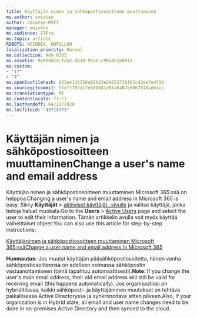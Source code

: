 ```yaml
---
title: Käyttäjän nimen ja sähköpostiosoitteen muuttaminen
ms.author: cmcatee
author: cmcatee-MSFT
manager: mnirkhe
ms.audience: ITPro
ms.topic: article
ROBOTS: NOINDEX, NOFOLLOW
localization_priority: Normal
ms.collection: Adm_O365
ms.assetid: 9e00841d-fda2-4610-95a6-c99a4b1e891a
ms.custom:
- "17"
- "4"
ms.openlocfilehash: 833e4142356a02b23e2465273bf63c42ee7e4f5b
ms.sourcegitcommit: 55eff703a17e500681d8fa6a87eb067019ade3cc
ms.translationtype: MT
ms.contentlocale: fi-FI
ms.lasthandoff: 04/22/2020
ms.locfileid: "43715773"
---
```

# <a name="change-a-users-name-and-email-address"></a><span data-ttu-id="fa761-102">Käyttäjän nimen ja sähköpostiosoitteen muuttaminen</span><span class="sxs-lookup"><span data-stu-id="fa761-102">Change a user's name and email address</span></span>

<span data-ttu-id="fa761-103">Käyttäjän nimen ja sähköpostiosoitteen muuttaminen Microsoft 365:ssä on helppoa.</span><span class="sxs-lookup"><span data-stu-id="fa761-103">Changing a user's name and email address in Microsoft 365 is easy.</span></span> <span data-ttu-id="fa761-104">Siirry **Käyttäjät** \> [aktiiviset käyttäjät -sivulle](https://go.microsoft.com/fwlink/p/?linkid=834822) ja valitse käyttäjä, jonka tietoja haluat muokata.</span><span class="sxs-lookup"><span data-stu-id="fa761-104">Go to the **Users** \> [Active Users](https://go.microsoft.com/fwlink/p/?linkid=834822) page and select the user to edit their information.</span></span> <span data-ttu-id="fa761-105">Tämän artikkelin avulla voit myös käyttää vaiheittaiset ohjeet:</span><span class="sxs-lookup"><span data-stu-id="fa761-105">You can also use this article for step-by-step instructions:</span></span>
  
[<span data-ttu-id="fa761-106">Käyttäjänimen ja sähköpostiosoitteen muuttaminen Microsoft 365:ssä</span><span class="sxs-lookup"><span data-stu-id="fa761-106">Change a user name and email address in Microsoft 365</span></span>](https://docs.microsoft.com/office365/admin/add-users/change-a-user-name-and-email-address)
  
 <span data-ttu-id="fa761-107">**Huomautus:** Jos muutat käyttäjän pääsähköpostiosoitetta, hänen vanha sähköpostiosoitteensa on edelleen voimassa sähköpostin vastaanottamiseen (tämä tapahtuu automaattisesti).</span><span class="sxs-lookup"><span data-stu-id="fa761-107">**Note**: If you change the user's main email address, their old email address will still be valid for receiving email (this happens automatically).</span></span> <span data-ttu-id="fa761-108">Jos organisaatiosi on hybriditilassa, kaikki sähköposti- ja käyttäjänimen muutokset on tehtävä paikallisessa Active Directoryssa ja synkronoitava sitten pilveen.</span><span class="sxs-lookup"><span data-stu-id="fa761-108">Also, if your organization is in Hybrid state, all email and user name changes need to be done in on-premises Active Directory and then synced to the cloud.</span></span>